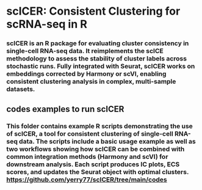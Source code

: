 # scICER: Consistent Clustering for scRNA-seq in R

### **scICER** is an R package for evaluating cluster consistency in single-cell RNA-seq data. It reimplements the scICE methodology to assess the stability of cluster labels across stochastic runs. Fully integrated with Seurat, scICER works on embeddings corrected by Harmony or scVI, enabling consistent clustering analysis in complex, multi-sample datasets.

## codes examples to run scICER 
### This folder contains example R scripts demonstrating the use of **scICER**, a tool for consistent clustering of single-cell RNA-seq data. The scripts include a basic usage example as well as two workflows showing how scICER can be combined with common integration methods (**Harmony** and **scVI**) for downstream analysis. Each script produces IC plots, ECS scores, and updates the Seurat object with optimal clusters. https://github.com/yerry77/scICER/tree/main/codes
